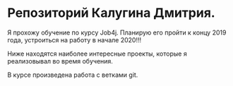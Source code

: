 # Репозиторий Калугина Дмитрия.

Я прохожу обучение по курсу Job4j. Планирую его пройти к концу 2019 года, устроиться на работу в начале 2020!!!

Ниже находятся наиболее интересные проекты, которые я реализовывал во время обучения.

В курсе произведена работа с ветками git.
